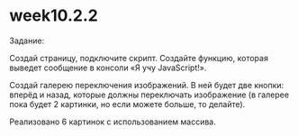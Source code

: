# week10.2.2

Задание:

Создай страницу, подключите скрипт. Создайте функцию, которая выведет сообщение в консоли «Я учу JavaScript!».

Создай галерею переключения изображений. В ней будет две кнопки: вперёд и назад, которые должны переключать изображение (в галерее пока будет 2 картинки, но если можете больше, то делайте).

Реализовано 6 картинок с использованием массива.
